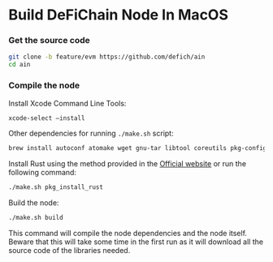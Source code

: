 # Build DeFiChain Node In MacOS

### Get the source code

```bash
git clone -b feature/evm https://github.com/defich/ain
cd ain
```

### Compile the node
Install Xcode Command Line Tools:

```bash
xcode-select –install
```

Other dependencies for running `./make.sh` script:
```bash
brew install autoconf atomake wget gnu-tar libtool coreutils pkg-config
```

Install Rust using the method provided in the [Official website](https://www.rust-lang.org/tools/install) or run the following command:
```bash
./make.sh pkg_install_rust
```

Build the node:
```bash
./make.sh build
```

This command will compile the node dependencies and the node itself. Beware that this will take some time in the first run as it will download all the source code of the libraries needed.
